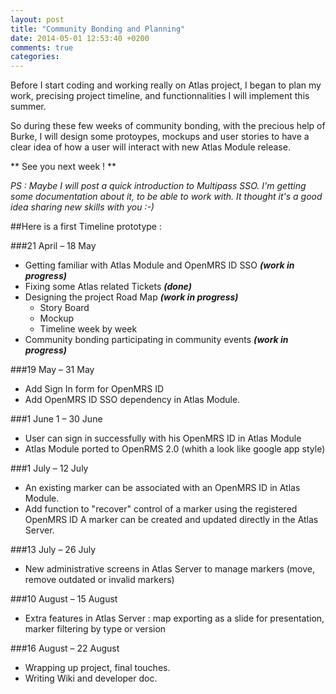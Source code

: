 ```yaml
---
layout: post
title: "Community Bonding and Planning"
date: 2014-05-01 12:53:40 +0200
comments: true
categories: 
---
```


Before I start coding and working really on Atlas project, I began to plan my work, precising project timeline, and functionnalities I will implement this summer.

So during these few weeks of community bonding, with the precious help of Burke, I will design some protoypes, mockups and user stories to have a clear idea of how a user will interact with new Atlas Module release.



** See you next week ! ** 

*PS : Maybe I will post a quick introduction to Multipass SSO. I'm getting some documentation about it, to be able to work with. It thought it's a good idea sharing new skills with you :-)*

##Here is a first Timeline prototype :

###21 April – 18 May

 - Getting familiar with Atlas Module and OpenMRS ID SSO ***(work in progress)***
 - Fixing some Atlas related Tickets ***(done)***
 - Designing the project Road Map ***(work in progress)***
    -  Story Board
    -  Mockup
    -  Timeline week by week
- Community bonding participating in community events ***(work in progress)***
    
###19 May – 31 May
- Add Sign In form for OpenMRS ID 
- Add OpenMRS ID SSO dependency in Atlas Module.
 
###1 June 1 – 30 June
- User can sign in successfully with his OpenMRS ID in Atlas Module
- Atlas Module ported to OpenRMS 2.0 (whith a look like google app style)

###1 July – 12 July
 - An existing marker can be associated with an OpenMRS ID in Atlas Module.
 - Add function to "recover" control of a marker using the registered OpenMRS ID
A marker can be created and updated directly in the Atlas Server.
 
###13 July – 26 July 
 - New administrative screens in Atlas Server to manage markers (move, remove outdated or invalid markers)
 
###10 August – 15 August
- Extra features in Atlas Server : map exporting as a slide for presentation, marker filtering by type or version
 
###16 August – 22 August
- Wrapping up project, final touches.
- Writing Wiki and developer doc.

